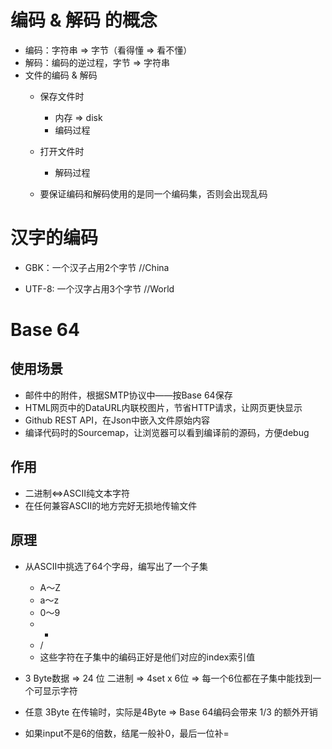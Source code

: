 # 编码 & 解码 的概念

- 编码：字符串 => 字节（看得懂 => 看不懂）
- 解码：编码的逆过程，字节 =>     字符串
- 文件的编码 & 解码
  - 保存文件时
    - 内存 => disk
    - 编码过程

  - 打开文件时
    - 解码过程

  - 要保证编码和解码使用的是同一个编码集，否则会出现乱码


# 汉字的编码

- GBK：一个汉子占用2个字节     //China

- UTF-8: 一个汉字占用3个字节     //World

# Base 64

## 使用场景

- 邮件中的附件，根据SMTP协议中——按Base 64保存
-  HTML网页中的DataURL内联校图片，节省HTTP请求，让网页更快显示
- Github REST API，在Json中嵌入文件原始内容
- 编译代码时的Sourcemap，让浏览器可以看到编译前的源码，方便debug

## 作用

- 二进制<=>ASCII纯文本字符
- 在任何兼容ASCII的地方完好无损地传输文件

## 原理

- 从ASCII中挑选了64个字母，编写出了一个子集
  - A～Z 
  - a～z 
  - 0～9 
  - +
  - /
  - 这些字符在子集中的编码正好是他们对应的index索引值
- 3 Byte数据 => 24 位 二进制 => 4set x 6位 => 每一个6位都在子集中能找到一个可显示字符

- 任意 3Byte 在传输时，实际是4Byte => Base 64编码会带来 1/3 的额外开销
- 如果input不是6的倍数，结尾一般补0，最后一位补=
